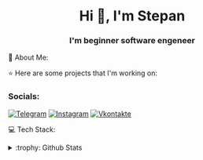 ﻿
<h1 align="center">Hi 👋, I'm Stepan</h1>
<h3 align="center">I'm beginner software engeneer</h3>

💫 About Me:


:star: Here are some projects that I'm working on:


### Socials:
[![Telegram](https://img.shields.io/badge/-Telegram-090909?style=for-the-badge&logo=telegram&logoColor=27A0D9)](https://t.me/Sier0x)
[![Instagram](https://img.shields.io/badge/-Instagram-090909?style=for-the-badge&logo=instagram&logoColor=B4068E)](https://www.instagram.com/invites/contact/?i=1n03x1i82x8ht&utm_content=n4bragc)
[![Vkontakte](https://img.shields.io/badge/-Vkontakte-090909?style=for-the-badge&logo=Vk&logoColor=4F7DB3)](https://vk.com/llZer0ll)


💻 Tech Stack:

<details>
<summary>:trophy: Github Stats</summary>
<img src="https://bad-apple-github-readme.vercel.app/api?show_bg=1&username=l1Zer01l">
<img src="https://github-profile-trophy.vercel.app/?username=l1Zer01l">
</details>

